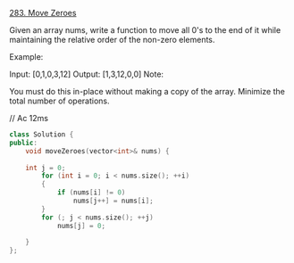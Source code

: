 [283. Move Zeroes](https://leetcode.com/problems/move-zeroes/description/)   

Given an array nums, write a function to move all 0's to the end of it while maintaining the relative order of the non-zero elements.

Example:

Input: [0,1,0,3,12]
Output: [1,3,12,0,0]
Note:

You must do this in-place without making a copy of the array.
Minimize the total number of operations.

// Ac 12ms
```cpp
class Solution {
public:
    void moveZeroes(vector<int>& nums) {
        
 	int j = 0;
		for (int i = 0; i < nums.size(); ++i)
		{
			if (nums[i] != 0)
				nums[j++] = nums[i];
		}
		for (; j < nums.size(); ++j)
			nums[j] = 0;
	
    }
};
```